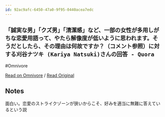 ```yaml
---
id: 92ac9afc-6450-47a0-9f95-0440acea7edc
---
```


## `「誠実な男」「クズ男」「清潔感」など、一部の女性が多用しがちな恋愛用語って、やたら解像度が低いように思われます。そうだとしたら、その理由は何故ですか？（コメント参照）に対する刈谷ナツキ (Kariya Natsuki)さんの回答 - Quora`
#Omnivore

[Read on Omnivore](https://omnivore.app/me/https-jp-quora-com-e-8-aa-a-0-e-5-ae-9-f-e-3-81-aa-e-7-94-b-7-e--19090d941f5) / [Read Original](https://jp.quora.com/%E8%AA%A0%E5%AE%9F%E3%81%AA%E7%94%B7-%E3%82%AF%E3%82%BA%E7%94%B7-%E6%B8%85%E6%BD%94%E6%84%9F-%E3%81%AA%E3%81%A9-%E4%B8%80%E9%83%A8%E3%81%AE%E5%A5%B3%E6%80%A7%E3%81%8C%E5%A4%9A%E7%94%A8%E3%81%97%E3%81%8C%E3%81%A1/answers/1477743770461131?ch=17&oid=1477743770461131&share=9b3e0d3d&srid=xumgT&target_type=answer)

## Notes

面白い。恋愛のストライクゾーンが狭いからこそ、好みを適当に無難に答えているという説


